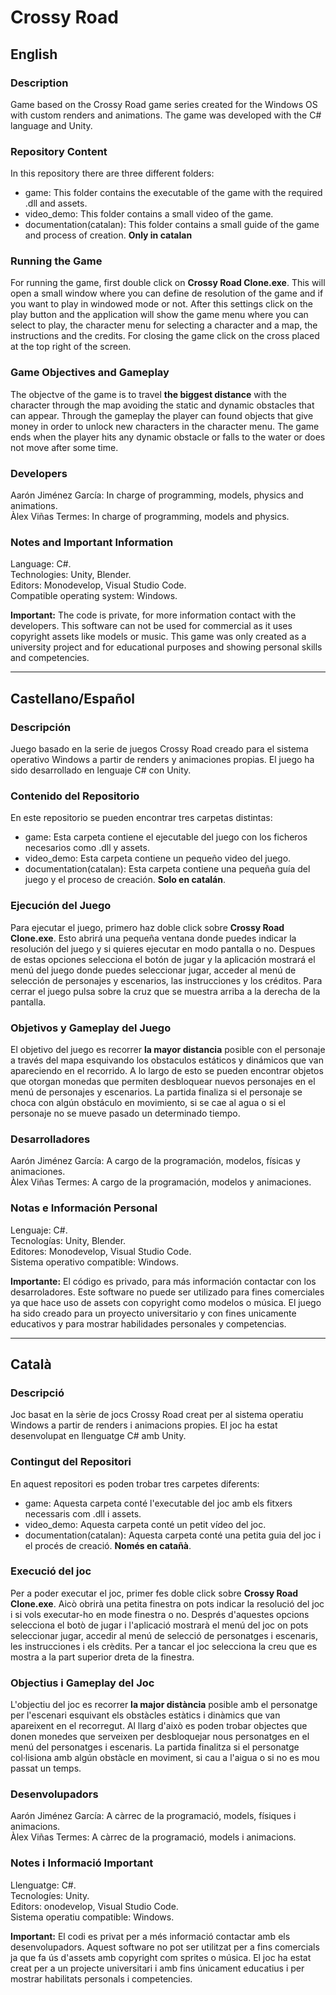 # Crossy Road

## English

### Description
Game based on the Crossy Road game series created for the Windows OS with custom renders and animations. The game was developed with the C# language and Unity.   

### Repository Content

In this repository there are three different folders:

* game: This folder contains the executable of the game with the required .dll and assets.
* video_demo: This folder contains a small video of the game.
* documentation(catalan): This folder contains a small guide of the game and process of creation. **Only in catalan**

### Running the Game

For running the game, first double click on **Crossy Road Clone.exe**. This will open a small window where you can define de resolution of the game and if you want to play in windowed mode or not. After this settings click on the play button and the application will show the game menu where you can select to play, the character menu for selecting a character and a map, the instructions and the credits. For closing the game click on the cross placed at the top right of the screen.   

### Game Objectives and Gameplay

The objectve of the game is to travel **the biggest distance** with the character through the map avoiding the static and dynamic obstacles that can appear. Through the gameplay the player can found objects that give money in order to unlock new characters in the character menu. The game ends when the player hits any dynamic obstacle or falls to the water or does not move after some time.   

### Developers

Aarón Jiménez García: In charge of programming, models, physics and animations.   
Àlex Viñas Termes: In charge of programming, models and physics.   

### Notes and Important Information

Language: C#.  
Technologies: Unity, Blender.  
Editors: Monodevelop, Visual Studio Code.   
Compatible operating system: Windows.

**Important:** The code is private, for more information contact with the developers. This software can not be used for commercial as it uses copyright assets like models or music. This game was only created as a university project and for educational purposes and showing personal skills and competencies.   

---

## Castellano/Español

### Descripción

Juego basado en la serie de juegos Crossy Road creado para el sistema operativo Windows a partir de renders y animaciones propias. El juego ha sido desarrollado en lenguaje C# con Unity.   

### Contenido del Repositorio

En este repositorio se pueden encontrar tres carpetas distintas:

* game: Esta carpeta contiene el ejecutable del juego con los ficheros necesarios como .dll y assets.    
* video_demo: Esta carpeta contiene un pequeño video del juego.   
* documentation(catalan): Esta carpeta contiene una pequeña guía del juego y el proceso de creación. **Solo en catalán**.    

### Ejecución del Juego

Para ejecutar el juego, primero haz doble click sobre **Crossy Road Clone.exe**. Esto abrirá una pequeña ventana donde puedes indicar la resolución del juego y si quieres ejecutar en modo pantalla o no. Despues de estas opciones selecciona el botón de jugar y la aplicación mostrará el menú del juego donde puedes seleccionar jugar, acceder al menú de selección de personajes y escenarios, las instrucciones y los créditos. Para cerrar el juego pulsa sobre la cruz que se muestra arriba a la derecha de la pantalla.   

### Objetivos y Gameplay del Juego

El objetivo del juego es recorrer **la mayor distancia** posible con el personaje a través del mapa esquivando los obstaculos estáticos y dinámicos que van apareciendo en el recorrido. A lo largo de esto se pueden encontrar objetos que otorgan monedas que permiten desbloquear nuevos personajes en el menú de personajes y escenarios. La partida finaliza si el personaje se choca con algún obstáculo en movimiento, si se cae al agua o si el personaje no se mueve pasado un determinado tiempo.   

### Desarrolladores

Aarón Jiménez García: A cargo de la programación, modelos, físicas y animaciones.   
Àlex Viñas Termes: A cargo de la programación, modelos y animaciones.    

### Notas e Información Personal

Lenguaje: C#.   
Tecnologías: Unity, Blender.     
Editores: Monodevelop, Visual Studio Code.      
Sistema operativo compatible: Windows.   

**Importante:** El código es privado, para más información contactar con los desarroladores. Este software no puede ser utilizado para fines comerciales ya que hace uso de assets con copyright como modelos o música. El juego ha sido creado para un proyecto universitario y con fines unicamente educativos y para mostrar habilidades personales y competencias.   

---

## Català

### Descripció

Joc basat en la sèrie de jocs Crossy Road creat per al sistema operatiu Windows a partir de renders i animacions propies. El joc ha estat desenvolupat en llenguatge C# amb Unity.

### Contingut del Repositori

En aquest repositori es poden trobar tres carpetes diferents:

* game: Aquesta carpeta conté l'executable del joc amb els fitxers necessaris com .dll i assets.      
* video_demo: Aquesta carpeta conté un petit vídeo del joc.   
* documentation(catalan): Aquesta carpeta conté una petita guia del joc i el procés de creació. **Només en catañà**.     

### Execució del joc

Per a poder executar el joc, primer fes doble click sobre **Crossy Road Clone.exe**. Aicò obrirà una petita finestra on pots indicar la resolució del joc i si vols executar-ho en mode finestra o no. Després d'aquestes opcions selecciona el botò de jugar i l'aplicació mostrarà el menú del joc on pots seleccionar jugar, accedir al menú de selecció de personatges i escenaris, les instrucciones i els crèdits. Per a tancar el joc selecciona la creu que es mostra a la part superior dreta de la finestra.   

### Objectius i Gameplay del Joc

L'objectiu del joc es recorrer **la major distància** posible amb el personatge per l'escenari esquivant els obstàcles estàtics i dinàmics que van apareixent en el recorregut. Al llarg d'això es poden trobar objectes que donen monedes que serveixen per desbloquejar nous personatges en el menú del personatges i escenaris. La partida finalitza si el personatge col·lisiona amb algún obstàcle en moviment, si cau a l'aigua o si no es mou passat un temps.   

### Desenvolupadors

Aarón Jiménez García: A càrrec de la programació, models, físiques i animacions.    
Àlex Viñas Termes: A càrrec de la programació, models i animacions.    

### Notes i Informació Important

Llenguatge: C#.   
Tecnologíes: Unity.    
Editors: onodevelop, Visual Studio Code.    
Sistema operatiu compatible: Windows.    

**Important:** El codi es privat per a més informació contactar amb els desenvolupadors. Aquest software no pot ser utilitzat per a fins comercials ja que fa ús d'assets amb copyright com sprites o música. El joc ha estat creat per a un projecte universitari i amb fins únicament educatius i per mostrar habilitats personals i competencies.
